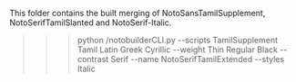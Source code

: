 This folder contains the built merging of NotoSansTamilSupplement, NotoSerifTamilSlanted and NotoSerif-Italic.

>>> python /notobuilderCLI.py --scripts TamilSupplement Tamil Latin Greek Cyrillic --weight Thin Regular Black --contrast Serif --name NotoSerifTamilExtended --styles Italic